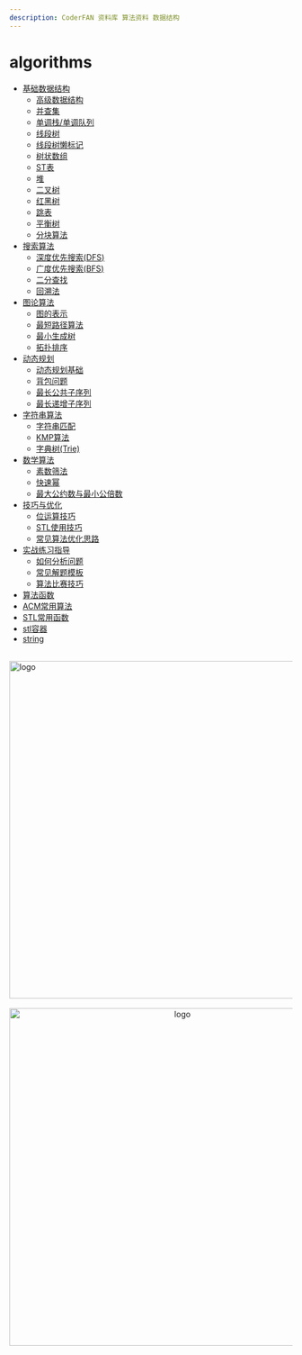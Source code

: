 ```yaml
---
description: CoderFAN 资料库 算法资料 数据结构
---
```


# algorithms
  
- [基础数据结构](/algorithms/base_algo/acm-md/数据结构/基础数据结构.md)
   - [高级数据结构](/algorithms/base_algo/acm-md/数据结构/高级数据结构概述.md)
   - [并查集](/algorithms/base_algo/acm-md/数据结构/并查集.md)
   - [单调栈/单调队列](/algorithms/base_algo/acm-md/数据结构/单调栈和单调队列.md)
   - [线段树](/algorithms/base_algo/acm-md/数据结构/线段树.md)
   - [线段树懒标记](/algorithms/base_algo/acm-md/数据结构/线段树懒标记.md)
   - [树状数组](/algorithms/base_algo/acm-md/数据结构/树状数组.md)
   - [ST表](/algorithms/base_algo/acm-md/数据结构/ST表.md)
   - [堆](/algorithms/base_algo/acm-md/数据结构/堆.md)
   - [二叉树](/algorithms/base_algo/acm-md/数据结构/二叉树.md)
   - [红黑树](/algorithms/base_algo/acm-md/数据结构/红黑树.md)
   - [跳表](/algorithms/base_algo/acm-md/数据结构/跳表.md)
   - [平衡树](/algorithms/base_algo/acm-md/数据结构/平衡树.md)
   - [分块算法](/algorithms/base_algo/acm-md/数据结构/分块算法.md)
- [搜索算法](/algorithms/base_algo/acm-md/搜索算法/搜索算法概述.md)
   - [深度优先搜索(DFS)](/algorithms/base_algo/acm-md/搜索算法/深度优先搜索.md)
   - [广度优先搜索(BFS)](/algorithms/base_algo/acm-md/搜索算法/广度优先搜索.md)
   - [二分查找](/algorithms/base_algo/acm-md/搜索算法/二分查找.md)
   - [回溯法](/algorithms/base_algo/acm-md/搜索算法/回溯法.md)
- [图论算法](/algorithms/base_algo/acm-md/图论算法/图论概述.md)
   - [图的表示](/algorithms/base_algo/acm-md/图论算法/图的表示.md)
   - [最短路径算法](/algorithms/base_algo/acm-md/图论算法/最短路径算法.md)
   - [最小生成树](/algorithms/base_algo/acm-md/图论算法/最小生成树.md)
   - [拓扑排序](/algorithms/base_algo/acm-md/图论算法/拓扑排序.md)
- [动态规划](/algorithms/base_algo/acm-md/动态规划/动态规划概述.md)
   - [动态规划基础](/algorithms/base_algo/acm-md/动态规划/动态规划基础.md)
   - [背包问题](/algorithms/base_algo/acm-md/动态规划/背包问题.md)
   - [最长公共子序列](/algorithms/base_algo/acm-md/动态规划/最长公共子序列.md)
   - [最长递增子序列](/algorithms/base_algo/acm-md/动态规划/最长递增子序列.md)
- [字符串算法](/algorithms/base_algo/acm-md/字符串算法/字符串算法概述.md)
   - [字符串匹配](/algorithms/base_algo/acm-md/字符串算法/字符串匹配.md)
   - [KMP算法](/algorithms/base_algo/acm-md/字符串算法/KMP算法.md)
   - [字典树(Trie)](/algorithms/base_algo/acm-md/字符串算法/字典树.md)
- [数学算法](/algorithms/base_algo/acm-md/数学算法/数学算法概述.md)
   - [素数筛法](/algorithms/base_algo/acm-md/数学算法/素数筛法.md)
   - [快速幂](/algorithms/base_algo/acm-md/数学算法/快速幂.md)
   - [最大公约数与最小公倍数](/algorithms/base_algo/acm-md/数学算法/最大公约数与最小公倍数.md)
- [技巧与优化](/algorithms/base_algo/acm-md/技巧与优化/技巧与优化概述.md)
   - [位运算技巧](/algorithms/base_algo/acm-md/技巧与优化/位运算技巧.md)
   - [STL使用技巧](/algorithms/base_algo/acm-md/技巧与优化/STL使用技巧.md)
   - [常见算法优化思路](/algorithms/base_algo/acm-md/技巧与优化/常见算法优化思路.md)
- [实战练习指导](/algorithms/base_algo/acm-md/实战练习指导/实战练习概述.md)
    - [如何分析问题](/algorithms/base_algo/acm-md/实战练习指导/如何分析问题.md)
    - [常见解题模板](/algorithms/base_algo/acm-md/实战练习指导/常见解题模板.md)
    - [算法比赛技巧](/algorithms/base_algo/acm-md/实战练习指导/算法比赛技巧.md)
- [算法函数](/algorithms/base_algo/acm-md/算法函数.md)
- [ACM常用算法](/algorithms/base_algo/acm-md/ACM常用算法.md)
- [STL常用函数](/algorithms/base_algo/acm-md/STL常用函数.md)
- [stl容器](/algorithms/base_algo/acm-md/stl容器.md)
- [string](/algorithms/base_algo/acm-md/string.md)


<br />
<img  src='/img/bjkb.PNG' width="600" alt="logo">
<br />
<br />
<div align="center">

<img  src='/img/01.jpeg' width="600" alt="logo" />
</div>
<br />
<br />